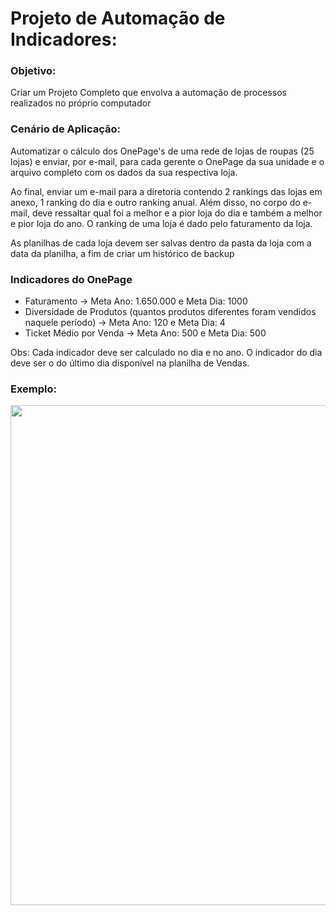 # Projeto de Automação de Indicadores:

### **Objetivo:** 
Criar um Projeto Completo que envolva a automação de processos realizados no próprio computador

### **Cenário de Aplicação:** 
Automatizar o cálculo dos OnePage's de uma rede de lojas de roupas (25 lojas) e enviar, por e-mail, para cada gerente o OnePage da sua unidade e o arquivo completo com os dados da sua respectiva loja.

Ao final, enviar um e-mail para a diretoria contendo 2 rankings das lojas em anexo, 1 ranking do dia e outro ranking anual. Além disso, no corpo do e-mail, deve ressaltar qual foi a melhor e a pior loja do dia e também a melhor e pior loja do ano. O ranking de uma loja é dado pelo faturamento da loja.

As planilhas de cada loja devem ser salvas dentro da pasta da loja com a data da planilha, a fim de criar um histórico de backup

### **Indicadores do OnePage**

- Faturamento -> Meta Ano: 1.650.000 e Meta Dia: 1000
- Diversidade de Produtos (quantos produtos diferentes foram vendidos naquele período) -> Meta Ano: 120 e Meta Dia: 4
- Ticket Médio por Venda -> Meta Ano: 500 e Meta Dia: 500

Obs: Cada indicador deve ser calculado no dia e no ano. O indicador do dia deve ser o do último dia disponível na planilha de Vendas.

### **Exemplo:**
 
<div align="center">
<img src="https://user-images.githubusercontent.com/116387209/232100602-90f2918c-01a4-46ea-ab51-31df59a8953d.JPG" width="800px" />
</div>